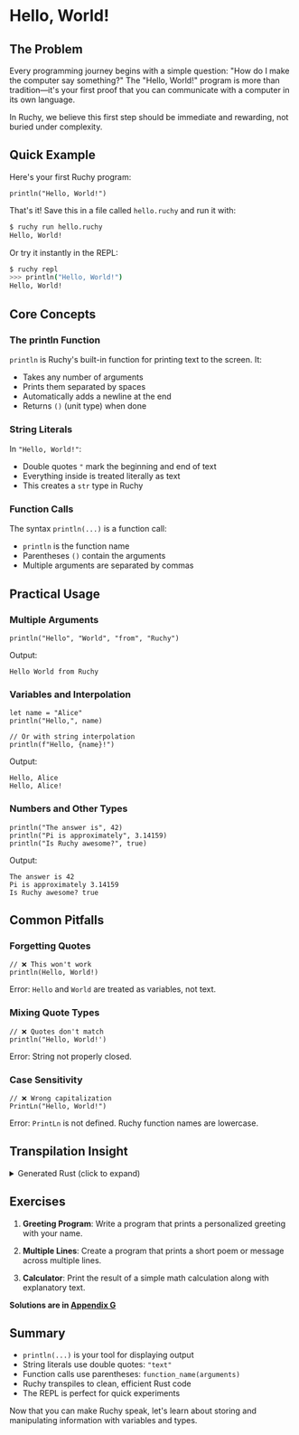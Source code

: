 # Hello, World!

## The Problem

Every programming journey begins with a simple question: "How do I make the computer say something?" The "Hello, World!" program is more than tradition—it's your first proof that you can communicate with a computer in its own language.

In Ruchy, we believe this first step should be immediate and rewarding, not buried under complexity.

## Quick Example

Here's your first Ruchy program:

```ruchy
println("Hello, World!")
```

That's it! Save this in a file called `hello.ruchy` and run it with:

```bash
$ ruchy run hello.ruchy
Hello, World!
```

Or try it instantly in the REPL:

```bash
$ ruchy repl
>>> println("Hello, World!")
Hello, World!
```

## Core Concepts

### The println Function

`println` is Ruchy's built-in function for printing text to the screen. It:
- Takes any number of arguments
- Prints them separated by spaces
- Automatically adds a newline at the end
- Returns `()` (unit type) when done

### String Literals

In `"Hello, World!"`:
- Double quotes `"` mark the beginning and end of text
- Everything inside is treated literally as text
- This creates a `str` type in Ruchy

### Function Calls

The syntax `println(...)` is a function call:
- `println` is the function name
- Parentheses `()` contain the arguments
- Multiple arguments are separated by commas

## Practical Usage

### Multiple Arguments

```ruchy
println("Hello", "World", "from", "Ruchy")
```

Output:
```
Hello World from Ruchy
```

### Variables and Interpolation

```ruchy
let name = "Alice"
println("Hello,", name)

// Or with string interpolation
println(f"Hello, {name}!")
```

Output:
```
Hello, Alice
Hello, Alice!
```

### Numbers and Other Types

```ruchy
println("The answer is", 42)
println("Pi is approximately", 3.14159)
println("Is Ruchy awesome?", true)
```

Output:
```
The answer is 42
Pi is approximately 3.14159
Is Ruchy awesome? true
```

## Common Pitfalls

### Forgetting Quotes
```ruchy
// ❌ This won't work
println(Hello, World!)
```
Error: `Hello` and `World` are treated as variables, not text.

### Mixing Quote Types
```ruchy
// ❌ Quotes don't match
println("Hello, World!')
```
Error: String not properly closed.

### Case Sensitivity
```ruchy
// ❌ Wrong capitalization
PrintLn("Hello, World!")
```
Error: `PrintLn` is not defined. Ruchy function names are lowercase.

## Transpilation Insight

<details>
<summary>Generated Rust (click to expand)</summary>

Your Ruchy code:
```ruchy
println("Hello, World!")
```

Transpiles to this Rust:
```rust
fn main() {
    println!("Hello, World!");
}
```

Key differences:
- Ruchy's `println` function becomes Rust's `println!` macro
- Ruchy automatically wraps top-level code in a `main()` function
- The string literal stays exactly the same

</details>

## Exercises

1. **Greeting Program**: Write a program that prints a personalized greeting with your name.

2. **Multiple Lines**: Create a program that prints a short poem or message across multiple lines.

3. **Calculator**: Print the result of a simple math calculation along with explanatory text.

**Solutions are in [Appendix G](appendix-07-solutions.md#chapter-1-exercises)**

## Summary

- `println(...)` is your tool for displaying output
- String literals use double quotes: `"text"`
- Function calls use parentheses: `function_name(arguments)`
- Ruchy transpiles to clean, efficient Rust code
- The REPL is perfect for quick experiments

Now that you can make Ruchy speak, let's learn about storing and manipulating information with variables and types.